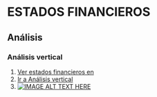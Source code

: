 # ESTADOS FINANCIEROS
## Análisis
### Análisis vertical
1.  [Ver estados financieros en](https://www.escuelaing.edu.co/es/profesores-y-administrativos/)
2. [Ir a Análisis vertical](https://github.com/OscarVilladaV/finanzas#an%C3%A1lisis-vertical)
3. [![IMAGE ALT TEXT HERE](https://img.youtube.com/vi/YOUTUBE_VIDEO_ID_HERE/0.jpg)](https://www.youtube.com/watch?v=YOUTUBE_VIDEO_ID_HERE)
